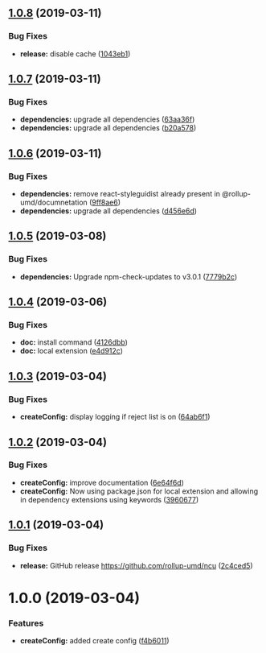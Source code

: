 ## [1.0.8](https://github.com/rollup-umd/ncu/compare/v1.0.7...v1.0.8) (2019-03-11)


### Bug Fixes

* **release:** disable cache ([1043eb1](https://github.com/rollup-umd/ncu/commit/1043eb1))

## [1.0.7](https://github.com/rollup-umd/ncu/compare/v1.0.6...v1.0.7) (2019-03-11)


### Bug Fixes

* **dependencies:** upgrade all dependencies ([63aa36f](https://github.com/rollup-umd/ncu/commit/63aa36f))
* **dependencies:** upgrade all dependencies ([b20a578](https://github.com/rollup-umd/ncu/commit/b20a578))

## [1.0.6](https://github.com/rollup-umd/ncu/compare/v1.0.5...v1.0.6) (2019-03-11)


### Bug Fixes

* **dependencies:** remove react-styleguidist already present in @rollup-umd/documnetation ([9ff8ae6](https://github.com/rollup-umd/ncu/commit/9ff8ae6))
* **dependencies:** upgrade all dependencies ([d456e6d](https://github.com/rollup-umd/ncu/commit/d456e6d))

## [1.0.5](https://github.com/rollup-umd/ncu/compare/v1.0.4...v1.0.5) (2019-03-08)


### Bug Fixes

* **dependencies:** Upgrade npm-check-updates to v3.0.1 ([7779b2c](https://github.com/rollup-umd/ncu/commit/7779b2c))

## [1.0.4](https://github.com/rollup-umd/ncu/compare/v1.0.3...v1.0.4) (2019-03-06)


### Bug Fixes

* **doc:** install command ([4126dbb](https://github.com/rollup-umd/ncu/commit/4126dbb))
* **doc:** local extension ([e4d912c](https://github.com/rollup-umd/ncu/commit/e4d912c))

## [1.0.3](https://github.com/rollup-umd/ncu/compare/v1.0.2...v1.0.3) (2019-03-04)


### Bug Fixes

* **createConfig:** display logging if reject list is on ([64ab6f1](https://github.com/rollup-umd/ncu/commit/64ab6f1))

## [1.0.2](https://github.com/rollup-umd/ncu/compare/v1.0.1...v1.0.2) (2019-03-04)


### Bug Fixes

* **createConfig:** improve documentation ([6e64f6d](https://github.com/rollup-umd/ncu/commit/6e64f6d))
* **createConfig:** Now using package.json for local extension and allowing in dependency extensions using keywords ([3960677](https://github.com/rollup-umd/ncu/commit/3960677))

## [1.0.1](https://github.com/rollup-umd/ncu/compare/v1.0.0...v1.0.1) (2019-03-04)


### Bug Fixes

* **release:** GitHub release https://github.com/rollup-umd/ncu ([2c4ced5](https://github.com/rollup-umd/ncu/commit/2c4ced5))

# 1.0.0 (2019-03-04)


### Features

* **createConfig:** added create config ([f4b6011](https://module.kopaxgroup.com/rollup-umd/ncu/commit/f4b6011))
